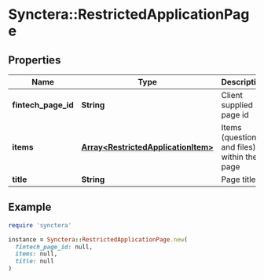 # Synctera::RestrictedApplicationPage

## Properties

| Name | Type | Description | Notes |
| ---- | ---- | ----------- | ----- |
| **fintech_page_id** | **String** | Client supplied page id | [optional] |
| **items** | [**Array&lt;RestrictedApplicationItem&gt;**](RestrictedApplicationItem.md) | Items (questions and files) within the page |  |
| **title** | **String** | Page title |  |

## Example

```ruby
require 'synctera'

instance = Synctera::RestrictedApplicationPage.new(
  fintech_page_id: null,
  items: null,
  title: null
)
```

